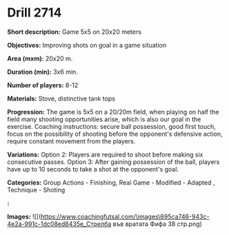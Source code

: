 # Drill 2714

**Short description:**
Game 5x5 on 20x20 meters

**Objectives:**
Improving shots on goal in a game situation

**Area (mxm):**
20x20 m.

**Duration (min):**
3x6 min.

**Number of players:**
8-12

**Materials:**
Stove, distinctive tank tops

**Progression:**
The game is 5x5 on a 20/20m field, when playing on half the field many shooting opportunities arise, which is also our goal in the exercise. Coaching instructions: secure ball possession, good first touch, focus on the possibility of shooting before the opponent's defensive action, require constant movement from the players.

**Variations:**
Option 2: Players are required to shoot before making six consecutive passes. Option 3: After gaining possession of the ball, players have up to 10 seconds to take a shot at the opponent's goal.

**Categories:**
Group Actions - Finishing, Real Game - Modified - Adapted , Technique - Shoting

**:**


**Images:**
![](https://www.coachingfutsal.com/\images\695ca746-943c-4e2a-991c-1dc08ed8435e_Стрелба във вратата Фифа 38 стр.png)

